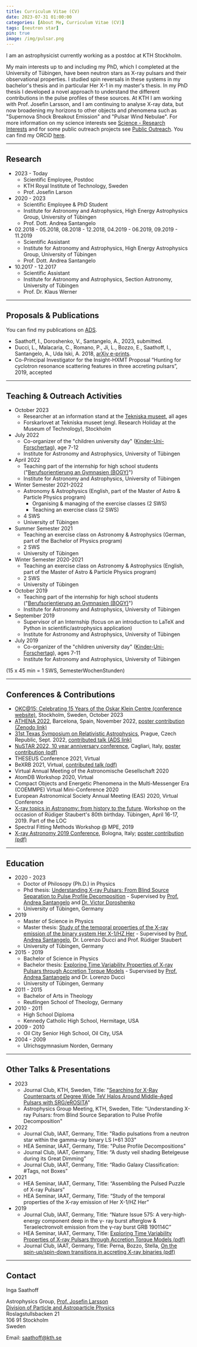 ```yaml
---
title: Curriculum Vitae (CV)
date: 2023-07-31 01:00:00
categories: [About Me, Curriculum Vitae (CV)]
tags: [neutron star]
pin: true
image: /img/pulsar.png
---
```


I am an astrophysicist currently working as a postdoc at KTH Stockholm.

My main interests up to and including my PhD, which I completed at the University of Tübingen, have been neutron stars as X-ray pulsars and their observational properties. I studied spin reversals in these systems in my bachelor's thesis and in particular Her X-1 in my master's thesis. In my PhD thesis I developed a novel approach to understand the different contributions in the pulse profiles of these sources. At KTH I am working with Prof. Josefin Larsson, and I am continuing to analyse X-ray data, but now broadening my horizons to other objects and phenomena such as "Supernova Shock Breakout Emission" and "Pulsar Wind Nebulae". For more information on my science interests see [Science - Research Interests](https://isaathoff.github.io/posts/science/) and for some public outreach projects see [Public Outreach](https://isaathoff.github.io/categories/public-outreach/). You can find my ORCiD [here](https://orcid.org/0000-0002-3068-7275).

---
## Research

- 2023 - Today
    - Scientific Employee, Postdoc
    - KTH Royal Institute of Technology, Sweden
    - Prof. Josefin Larson
- 2020 - 2023
    - Scientific Employee & PhD Student
    - Institute for Astronomy and Astrophysics, High Energy Astrophysics Group, University of Tübingen
    - Prof. Dott. Andrea Santangelo
- 02.2018 - 05.2018, 08.2018 - 12.2018, 04.2019 - 06.2019, 09.2019 - 11.2019
    - Scientific Assistant
    - Institute for Astronomy and Astrophysics, High Energy Astrophysics Group, University of Tübingen
    - Prof. Dott. Andrea Santangelo
- 10.2017 - 12.2017
    - Scientific Assistant
    - Institute for Astronomy and Astrophysics, Section Astronomy, University of Tübingen
    - Prof. Dr. Klaus Werner

---

## Proposals & Publications

You can find my publications on [ADS](https://ui.adsabs.harvard.edu/search/q=author%3A(%22saathoff%2C%20inga%22)&sort=date%20desc%2C%20bibcode%20desc&p_=0).

- Saathoff, I., Doroshenko, V., Santangelo, A., 2023, submitted.
- Ducci, L., Malacaria, C., Romano, P., Ji, L., Bozzo, E., Saathoff, I., Santangelo, A., Uda Iski, A. 2018, [arXiv e-prints](https://arxiv.org/abs/1811.12795).
- Co-Principal Investigator for the Insight-HXMT Proposal “Hunting for cyclotron resonance scattering features in three accreting pulsars”, 2019, accepted

---

## Teaching & Outreach Activities

- October 2023
    - Researcher at an information stand at the [Tekniska museet](https://isaathoff.github.io/posts/tekniska/), all ages
    - Forskarlovet at Tekniska museet (engl. Research Holiday at the Museum of Technology), Stockholm
- July 2022
    - Co-organizer of the "children university day" ([Kinder-Uni-Forschertag](https://uni-tuebingen.de/de/160168)), age 7-12
    - Institute for Astronomy and Astrophysics, University of Tübingen
- April 2022
    - Teaching part of the internship for high school students ("[Berufsorientierung an Gymnasien (BOGY)](https://uni-tuebingen.de/fakultaeten/mathematisch-naturwissenschaftliche-fakultaet/fachbereiche/physik/institute/astronomie-astrophysik/institut/astronomie/schulen/)")
    - Institute for Astronomy and Astrophysics, University of Tübingen
- Winter Semester 2021-2022
    - Astronomy & Astrophysics (English, part of the Master of Astro & Particle Physics program)
        - Organising & managing of the exercise classes (2 SWS)
        - Teaching an exercise class (2 SWS)
    - 4 SWS
    - University of Tübingen
- Summer Semester 2021
    - Teaching an exercise class on Astronomy & Astrophysics (German, part of the Bachelor of Physics program)
    - 2 SWS
    - University of Tübingen
- Winter Semester 2020-2021
    - Teaching an exercise class on Astronomy & Astrophysics (English, part of the Master of Astro & Particle Physics program)
    - 2 SWS
    - University of Tübingen
- October 2019
    - Teaching part of the internship for high school students ("[Berufsorientierung an Gymnasien (BOGY)](https://uni-tuebingen.de/fakultaeten/mathematisch-naturwissenschaftliche-fakultaet/fachbereiche/physik/institute/astronomie-astrophysik/institut/astronomie/schulen/)")
    - Institute for Astronomy and Astrophysics, University of Tübingen
- September 2019
    - Supervisor of an Internship (focus on an introduction to LaTeX and Python in scientific/astrophysics application)
    - Institute for Astronomy and Astrophysics, University of Tübingen
- July 2019
    - Co-organizer of the "children university day" ([Kinder-Uni-Forschertag](https://uni-tuebingen.de/de/160168)), ages 7-11
    - Institute for Astronomy and Astrophysics, University of Tübingen

(15 x 45 min = 1 SWS, SemesterWochenStunden)

---

## Conferences & Contributions

- [OKC@15: Celebrating 15 Years of the Oskar Klein Centre (conference website)](https://indico.fysik.su.se/event/8274/), Stockholm, Sweden, October 2023
- [ATHENA 2022](https://isaathoff.github.io/posts/athena/), Barcelona, Spain, November 2022, [poster contribution (Zenodo link)](https://zenodo.org/record/7228995#.Y2uSDy-B3Rb)
- [31st Texas Symposium on Relativistic Astrophysics](https://isaathoff.github.io/posts/texas-symposium/), Prague, Czech Republic, Sept. 2022, [contributed talk (ADS link)](https://ui.adsabs.harvard.edu/abs/2022tsra.confE.120S/abstract)
- [NuSTAR 2022, 10 year anniversary conference](https://isaathoff.github.io/posts/nustar/), Cagliari, Italy,
    [poster contribution (pdf)](/img/science/NuSTAR2022_Poster_Draft_9_-_final_print.pdf)
- THESEUS Conference 2021, Virtual
- BeXRB 2021, Virtual, [contributed talk (pdf)](/img/science/bexrb.pdf)
- Virtual Annual Meeting of the Astronomische Gesellschaft 2020
- AtomDB Workshop 2020, Virtual
- Compact Objects and Energetic Phenomena in the Multi-Messenger Era (COEMMPE) Virtual Mini-Conference 2020
- European Astronomical Society Annual Meeting (EAS) 2020, Virtual Conference
- [X-ray topics in Astronomy: from history to the future](https://uni-tuebingen.de/fakultaeten/mathematisch-naturwissenschaftliche-fakultaet/fachbereiche/physik/institute/astronomie-und-astrophysik/astronomie-hea/aktuelles/konferenzen/workshop-r-staubert-2019/). Workshop on the occasion of Rüdiger Staubert's 80th birthday. Tübingen, April 16-17, 2019. Part of the LOC
- Spectral Fitting Methods Workshop @ MPE, 2019
- [X-ray Astronomy 2019 Conference](https://isaathoff.github.io/posts/x-ray-astronomy/), Bologna, Italy;
    [poster contribution (pdf)](/img/science/OAO_Poster.pdf)

---

## Education

- 2020 - 2023
    - Doctor of Philosopy (Ph.D.) in Physics
    - Phd thesis: [Understanding X-ray Pulsars: From Blind Source Separation to Pulse Profile Decomposition](https://publikationen.uni-tuebingen.de/xmlui/handle/10900/144225) - Supervised by [Prof. Andrea Santangelo](https://uni-tuebingen.de/fakultaeten/mathematisch-naturwissenschaftliche-fakultaet/fachbereiche/physik/institute/astronomie-astrophysik/institut/astronomie/forschung/prof-santangelo-abteilung-hochenergieastrophysik/ueber-uns/santangelo-persoenliche-seite/) and [Dr. Victor Doroshenko](https://doroshv.github.io)
    - University of Tübingen, Germany
- 2019
    - Master of Science in Physics
    - Master thesis: [Study of the temporal properties of the X-ray emission of the binary system Her X-1/HZ Her](https://isaathoff.github.io/posts/master/) - Supervised by [Prof. Andrea Santangelo](https://uni-tuebingen.de/fakultaeten/mathematisch-naturwissenschaftliche-fakultaet/fachbereiche/physik/institute/astronomie-astrophysik/institut/astronomie/forschung/prof-santangelo-abteilung-hochenergieastrophysik/ueber-uns/santangelo-persoenliche-seite/), Dr. Lorenzo Ducci and Prof. Rüdiger Staubert
    - University of Tübingen, Germany
- 2015 - 2019
    - Bachelor of Science in Physics
    - Bachelor thesis: [Exploring Time Variability Properties of X-ray Pulsars through Accretion Torque Models](hhttps://isaathoff.github.io/posts/bachelor/) - Supervised by [Prof. Andrea Santangelo](https://uni-tuebingen.de/fakultaeten/mathematisch-naturwissenschaftliche-fakultaet/fachbereiche/physik/institute/astronomie-astrophysik/institut/astronomie/forschung/prof-santangelo-abteilung-hochenergieastrophysik/ueber-uns/santangelo-persoenliche-seite/) and Dr. Lorenzo Ducci
    - University of Tübingen, Germany
- 2011 - 2015
    - Bachelor of Arts in Theology
    - Reutlingen School of Theology, Germany
- 2010 - 2011
    - High School Diploma
    - Kennedy Catholic High School, Hermitage, USA
- 2009 - 2010
    - Oil City Senior High School, Oil City, USA
- 2004 - 2009
    - Ulrichsgymnasium Norden, Germany


---

## Other Talks & Presentations

- 2023
    - Journal Club, KTH, Sweden, Title: "[Searching for X-Ray Counterparts of Degree Wide TeV Halos Around Middle-Aged Pulsars with SRG/eROSITA](https://isaathoff.github.io/posts/TeV-halos/)"
    - Astrophysics Group Meeting, KTH, Sweden, Title: "Understanding X-ray Pulsars: from Blind Source Separation to Pulse Profile Decomposition"
- 2022
    - Journal Club, IAAT, Germany, Title: "Radio pulsations from a neutron star within the gamma-ray binary LS I+61 303"
    - HEA Seminar, IAAT, Germany, Title: "Pulse Profile Decompositions"
    - Journal Club, IAAT, Germany, Title: “A dusty veil shading Betelgeuse during its Great Dimming”
    - Journal Club, IAAT, Germany, Title: “Radio Galaxy Classification: #Tags, not Boxes”
- 2021
    - HEA Seminar, IAAT, Germany, Title: “Assembling the Pulsed Puzzle of X-ray Pulsars”
    - HEA Seminar, IAAT, Germany, Title: “Study of the temporal properties of the X-ray emission of Her X-1/HZ Her”
- 2019
    - Journal Club, IAAT, Germany, Title: “Nature Issue 575: A very-high-energy component deep in the γ- ray burst afterglow & Teraelectronvolt emission from the γ-ray burst GRB 190114C”
    - HEA Seminar, IAAT, Germany, Title: [Exploring Time Variability Properties of X-ray Pulsars through Accretion Torque Models (pdf)](/img/science/HEA_Group_Meeting_20190426.pdf)
    - Journal Club, IAAT, Germany, Title: Perna, Bozzo, Stella, [On the spin-up/spin-down transitions in accreting X-ray binaries (pdf)](/img/science/JC.pdf)

---
## Contact

Inga Saathoff

Astrophysics Group, [Prof. Josefin Larsson](https://www.kth.se/profile/josla)\
[Division of Particle and Astroparticle Physics](https://www.particle.kth.se/particle-and-astroparticle-physics-1.793997)\
Roslagstullsbacken 21\
106 91 Stockholm\
Sweden

Email: saathoff@kth.se
